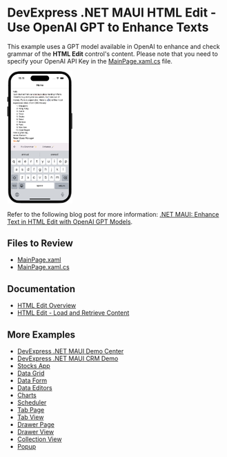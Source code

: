 # DevExpress .NET MAUI HTML Edit - Use OpenAI GPT to Enhance Texts

This example uses a GPT model available in OpenAI to enhance and check grammar of the **HTML Edit** control's content. Please note that you need to specify your OpenAI API Key in the [MainPage.xaml.cs](MainPage.xaml.cs) file.

<img src="html-edit-ai-assistant.png" width="30%"/>

Refer to the following blog post for more information: [.NET MAUI: Enhance Text in HTML Edit with OpenAI GPT Models](https://community.devexpress.com/blogs/mobile/archive/2024/09/25/net-maui-enhance-text-in-html-edit-with-openai-gpt-models.aspx).

## Files to Review

- [MainPage.xaml](MainPage.xaml)
- [MainPage.xaml.cs](MainPage.xaml.cs)

## Documentation

- [HTML Edit Overview](https://docs.devexpress.com/MAUI/404635)
- [HTML Edit - Load and Retrieve Content](https://docs.devexpress.com/MAUI/404637/html-edit/load-and-obtain-markup)

## More Examples

* [DevExpress .NET MAUI Demo Center](https://github.com/DevExpress-Examples/maui-demo-app)
* [DevExpress .NET MAUI CRM Demo](https://github.com/DevExpress-Examples/maui-crm-demo)
* [Stocks App](https://github.com/DevExpress-Examples/maui-stocks-mini)
* [Data Grid](https://github.com/DevExpress-Examples/maui-data-grid-get-started)
* [Data Form](https://github.com/DevExpress-Examples/maui-data-form-get-started)
* [Data Editors](https://github.com/DevExpress-Examples/maui-editors-get-started)
* [Charts](https://github.com/DevExpress-Examples/maui-charts)
* [Scheduler](https://github.com/DevExpress-Examples/maui-scheduler-get-started)
* [Tab Page](https://github.com/DevExpress-Examples/maui-tab-page-get-started)
* [Tab View](https://github.com/DevExpress-Examples/maui-tab-view-get-started)
* [Drawer Page](https://github.com/DevExpress-Examples/maui-drawer-page-get-started)
* [Drawer View](https://github.com/DevExpress-Examples/maui-drawer-view-get-started)
* [Collection View](https://github.com/DevExpress-Examples/maui-collection-view-get-started)
* [Popup](https://github.com/DevExpress-Examples/maui-popup-get-started)
